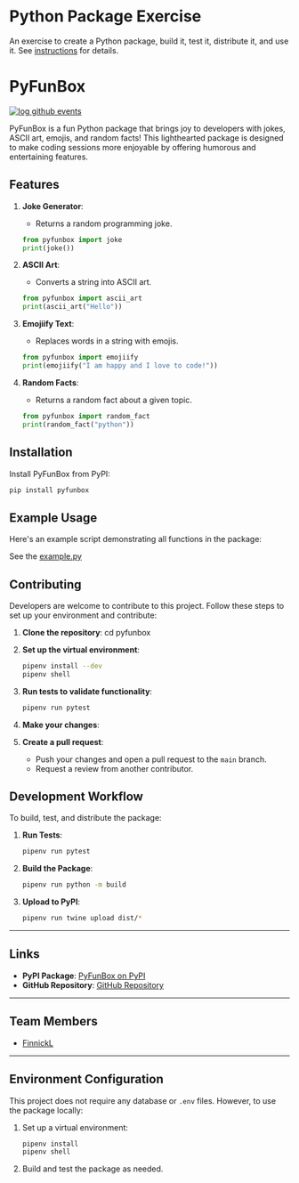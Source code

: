 # Python Package Exercise

An exercise to create a Python package, build it, test it, distribute it, and use it. See [instructions](./instructions.md) for details.


# PyFunBox

[![log github events](https://github.com/software-students-fall2024/3-python-package-1/actions/workflows/event-logger.yml/badge.svg)](https://github.com/software-students-fall2024/3-python-package-1/actions/workflows/event-logger.yml)


PyFunBox is a fun Python package that brings joy to developers with jokes, ASCII art, emojis, and random facts! This lighthearted package is designed to make coding sessions more enjoyable by offering humorous and entertaining features.


## Features

1. **Joke Generator**:
   - Returns a random programming joke.
   ```python
   from pyfunbox import joke
   print(joke())
   ```

2. **ASCII Art**:
   - Converts a string into ASCII art.
   ```python
   from pyfunbox import ascii_art
   print(ascii_art("Hello"))
   ```

3. **Emojiify Text**:
   - Replaces words in a string with emojis.
   ```python
   from pyfunbox import emojiify
   print(emojiify("I am happy and I love to code!"))
   ```

4. **Random Facts**:
   - Returns a random fact about a given topic.
   ```python
   from pyfunbox import random_fact
   print(random_fact("python"))
   ```

## Installation

Install PyFunBox from PyPI:
```bash
pip install pyfunbox
```


## Example Usage

Here's an example script demonstrating all functions in the package:

See the [example.py](example.py)

## Contributing

Developers are welcome to contribute to this project. Follow these steps to set up your environment and contribute:

1. **Clone the repository**:
   cd pyfunbox

2. **Set up the virtual environment**:
   ```bash
   pipenv install --dev
   pipenv shell
   ```

3. **Run tests to validate functionality**:
   ```bash
   pipenv run pytest
   ```

4. **Make your changes**:

5. **Create a pull request**:
   - Push your changes and open a pull request to the `main` branch.
   - Request a review from another contributor.


## Development Workflow

To build, test, and distribute the package:

1. **Run Tests**:
   ```bash
   pipenv run pytest
   ```

2. **Build the Package**:
   ```bash
   pipenv run python -m build
   ```

3. **Upload to PyPI**:
   ```bash
   pipenv run twine upload dist/*
   ```

---

## Links

- **PyPI Package**: [PyFunBox on PyPI](https://pypi.org/project/pyfunbox/)
- **GitHub Repository**: [GitHub Repository](https://github.com/software-students-fall2024/3-python-package-1/pyfunbox)

---

## Team Members

- [FinnickL](https://github.com/FinnickL)

---

## Environment Configuration

This project does not require any database or `.env` files. However, to use the package locally:

1. Set up a virtual environment:
   ```bash
   pipenv install
   pipenv shell
   ```

2. Build and test the package as needed.
